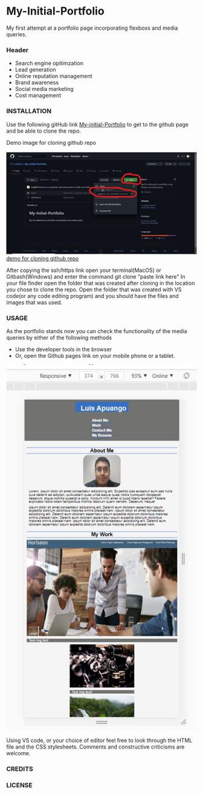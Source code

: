 # My-Initial-Portfolio
My first attempt at a portfolio page incorporating flexboxs and media queries. 
  
  ### Header
  
  * Search engine opitimzation
  * Lead generation
  * Online reputation management
  * Brand awareness
  * Social media marketing
  * Cost management
  
### INSTALLATION
Use the following gitHub link [My-initial-Portfolio](https://github.com/Luis0624/My-Initial-Portfolio) to get to the github page and be able to clone the repo.

Demo image for cloning github repo

![GitHub cloning](/assets/images/PortfolioCloning.jpg)
[demo for cloning github repo](https://github.com/Luis0624/My-Initial-Portfolio.git)

After copying the ssh/https link open your terminal(MacOS) or Gitbash(Windows) and enter the command git clone "paste link here"
In your file finder open the folder that was created after cloning in the location you chose to clone the repo. Open the folder that was created with VS code(or any code editing program) and you should have the files and images that was used. 

### USAGE

As the portfolio stands now you can check the functionality of the media queries by either of the following methods

* Use the developer tools in the browser
* Or, open the Github pages link on your mobile phone or a tablet. 

![Screenshot of dev tools used to show media query for mobile screen in action](/assets/images/MobileSize.png)

Using VS code, or your choice of editor feel free to look through the HTML file and the CSS stylesheets. Comments and constructive criticisms are welcome.


  

### CREDITS


### LICENSE